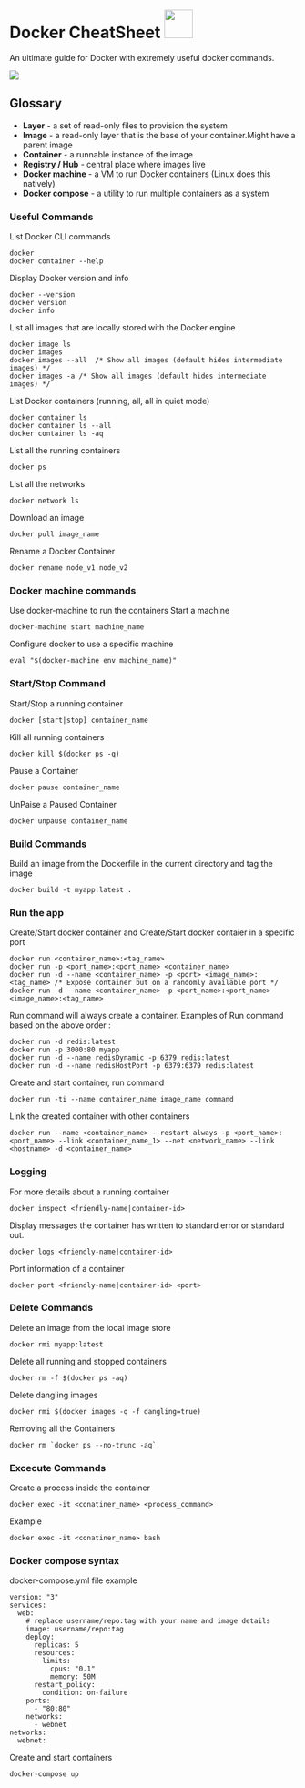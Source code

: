 # Docker CheatSheet <img src="https://github.com/vishnusudarsan/Docker-CheatSheet/blob/master/docker.png" width="50px"/>
An ultimate guide for Docker with extremely useful docker commands.

<img src="https://github.com/vishnusudarsan/Docker-CheatSheet/blob/master/docker-architecture.png"/>

## Glossary
- **Layer** - a set of read-only files to provision the system
- **Image** - a read-only layer that is the base of your container.Might have a parent image
- **Container** -  a runnable instance of the image
- **Registry / Hub** -  central place where images live
- **Docker machine** -  a VM to run Docker containers (Linux does this natively)
- **Docker compose** -   a utility to run multiple containers as a system

### Useful Commands
List Docker CLI commands
```
docker
docker container --help
```
Display Docker version and info
```
docker --version
docker version
docker info
```

List all images that are locally stored with the Docker engine

```
docker image ls
docker images
docker images --all  /* Show all images (default hides intermediate images) */
docker images -a /* Show all images (default hides intermediate images) */
```
List Docker containers (running, all, all in quiet mode)
```
docker container ls
docker container ls --all
docker container ls -aq
```
List all the running containers

```
docker ps
```
List all the networks

```
docker network ls
```
Download an image

```
docker pull image_name
```

Rename a Docker Container

```
docker rename node_v1 node_v2
```

### Docker machine commands
Use docker-machine to run the containers 
Start a machine
```
docker-machine start machine_name
```
Configure docker to use a specific machine
```
eval "$(docker-machine env machine_name)"
```

### Start/Stop Command
Start/Stop a running container

```
docker [start|stop] container_name
```
Kill all running containers
```
docker kill $(docker ps -q)
```
Pause a Container
```
docker pause container_name
```
UnPaise a Paused Container
```
docker unpause container_name
```

### Build Commands
Build an image from the Dockerfile in the current directory and tag the image

```
docker build -t myapp:latest . 
```

### Run the app
Create/Start docker container and Create/Start docker contaier in a specific port
```
docker run <container_name>:<tag_name>
docker run -p <port_name>:<port_name> <container_name>
docker run -d --name <container_name> -p <port> <image_name>:<tag_name> /* Expose container but on a randomly available port */
docker run -d --name <container_name> -p <port_name>:<port_name> <image_name>:<tag_name>
```
Run command will always create a container. Examples of Run command based on the above order : 
```
docker run -d redis:latest
docker run -p 3000:80 myapp
docker run -d --name redisDynamic -p 6379 redis:latest
docker run -d --name redisHostPort -p 6379:6379 redis:latest
```
Create and start container, run command
```
docker run -ti --name container_name image_name command
```
Link the created container with other containers
```
docker run --name <container_name> --restart always -p <port_name>:<port_name> --link <container_name_1> --net <network_name> --link <hostname> -d <container_name>
```

### Logging
For more details about a running container
```
docker inspect <friendly-name|container-id>
```
Display messages the container has written to standard error or standard out.
```
docker logs <friendly-name|container-id>
```
Port information of a container
```
docker port <friendly-name|container-id> <port>
```
### Delete Commands
Delete an image from the local image store

```
docker rmi myapp:latest
```
Delete all running and stopped containers 

```
docker rm -f $(docker ps -aq)
```
Delete dangling images

```
docker rmi $(docker images -q -f dangling=true)
 ```

Removing all the Containers

```
docker rm `docker ps --no-trunc -aq`
```

### Excecute Commands
Create a process inside the container
```
docker exec -it <conatiner_name> <process_command>
```
Example
```
docker exec -it <conatiner_name> bash
```
### Docker compose syntax
docker-compose.yml file example

```
version: "3"
services:
  web:
    # replace username/repo:tag with your name and image details
    image: username/repo:tag
    deploy:
      replicas: 5
      resources:
        limits:
          cpus: "0.1"
          memory: 50M
      restart_policy:
        condition: on-failure
    ports:
      - "80:80"
    networks:
      - webnet
networks:
  webnet:
 ```
Create and start containers
 
```
docker-compose up
```
